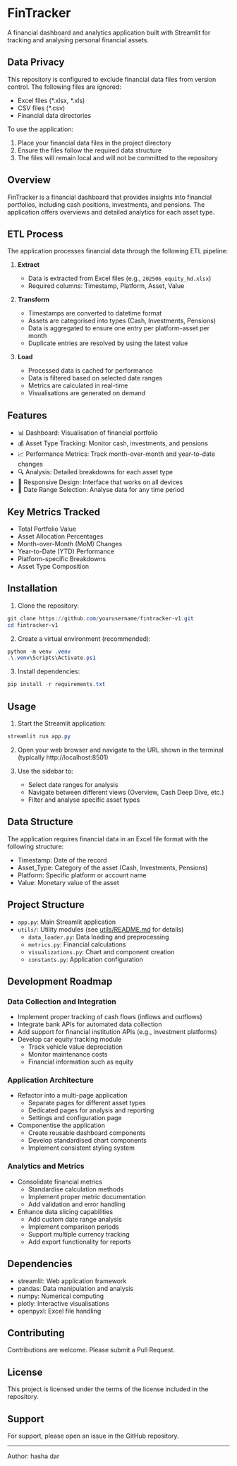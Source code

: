 # FinTracker

A financial dashboard and analytics application built with Streamlit for tracking and analysing personal financial assets.

## Data Privacy

This repository is configured to exclude financial data files from version control. The following files are ignored:
- Excel files (*.xlsx, *.xls)
- CSV files (*.csv)
- Financial data directories

To use the application:
1. Place your financial data files in the project directory
2. Ensure the files follow the required data structure
3. The files will remain local and will not be committed to the repository

## Overview

FinTracker is a financial dashboard that provides insights into financial portfolios, including cash positions, investments, and pensions. The application offers overviews and detailed analytics for each asset type.

## ETL Process

The application processes financial data through the following ETL pipeline:

1. **Extract**
   - Data is extracted from Excel files (e.g., `202506_equity_hd.xlsx`)
   - Required columns: Timestamp, Platform, Asset, Value

2. **Transform**
   - Timestamps are converted to datetime format
   - Assets are categorised into types (Cash, Investments, Pensions)
   - Data is aggregated to ensure one entry per platform-asset per month
   - Duplicate entries are resolved by using the latest value

3. **Load**
   - Processed data is cached for performance
   - Data is filtered based on selected date ranges
   - Metrics are calculated in real-time
   - Visualisations are generated on demand

## Features

- 📊 Dashboard: Visualisation of financial portfolio
- 💰 Asset Type Tracking: Monitor cash, investments, and pensions
- 📈 Performance Metrics: Track month-over-month and year-to-date changes
- 🔍 Analysis: Detailed breakdowns for each asset type
- 📱 Responsive Design: Interface that works on all devices
- 📅 Date Range Selection: Analyse data for any time period

## Key Metrics Tracked

- Total Portfolio Value
- Asset Allocation Percentages
- Month-over-Month (MoM) Changes
- Year-to-Date (YTD) Performance
- Platform-specific Breakdowns
- Asset Type Composition

## Installation

1. Clone the repository:
```powershell
git clone https://github.com/yourusername/fintracker-v1.git
cd fintracker-v1
```

2. Create a virtual environment (recommended):
```powershell
python -m venv .venv
.\.venv\Scripts\Activate.ps1
```

3. Install dependencies:
```powershell
pip install -r requirements.txt
```

## Usage

1. Start the Streamlit application:
```powershell
streamlit run app.py
```

2. Open your web browser and navigate to the URL shown in the terminal (typically http://localhost:8501)

3. Use the sidebar to:
   - Select date ranges for analysis
   - Navigate between different views (Overview, Cash Deep Dive, etc.)
   - Filter and analyse specific asset types

## Data Structure

The application requires financial data in an Excel file format with the following structure:
- Timestamp: Date of the record
- Asset_Type: Category of the asset (Cash, Investments, Pensions)
- Platform: Specific platform or account name
- Value: Monetary value of the asset

## Project Structure

- `app.py`: Main Streamlit application
- `utils/`: Utility modules (see [utils/README.md](utils/README.md) for details)
  - `data_loader.py`: Data loading and preprocessing
  - `metrics.py`: Financial calculations
  - `visualizations.py`: Chart and component creation
  - `constants.py`: Application configuration

## Development Roadmap

### Data Collection and Integration
- Implement proper tracking of cash flows (inflows and outflows)
- Integrate bank APIs for automated data collection
- Add support for financial institution APIs (e.g., investment platforms)
- Develop car equity tracking module
  - Track vehicle value depreciation
  - Monitor maintenance costs
  - Financial information such as equity

### Application Architecture
- Refactor into a multi-page application
  - Separate pages for different asset types
  - Dedicated pages for analysis and reporting
  - Settings and configuration page
- Componentise the application
  - Create reusable dashboard components
  - Develop standardised chart components
  - Implement consistent styling system

### Analytics and Metrics
- Consolidate financial metrics
  - Standardise calculation methods
  - Implement proper metric documentation
  - Add validation and error handling
- Enhance data slicing capabilities
  - Add custom date range analysis
  - Implement comparison periods
  - Support multiple currency tracking
  - Add export functionality for reports

## Dependencies

- streamlit: Web application framework
- pandas: Data manipulation and analysis
- numpy: Numerical computing
- plotly: Interactive visualisations
- openpyxl: Excel file handling

## Contributing

Contributions are welcome. Please submit a Pull Request.

## License

This project is licensed under the terms of the license included in the repository.

## Support

For support, please open an issue in the GitHub repository.

---

Author: hasha dar